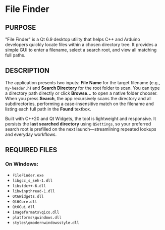 # File Finder

## PURPOSE
"File Finder" is a Qt 6.9 desktop utility that helps C++ and Arduino developers quickly locate files within a chosen directory tree. It provides a simple GUI to enter a filename, select a search root, and view all matching full paths.

## DESCRIPTION
The application presents two inputs: **File Name** for the target filename (e.g., `my-header.h`) and **Search Directory** for the root folder to scan. You can type a directory path directly or click **Browse…** to open a native folder chooser. When you press **Search**, the app recursively scans the directory and all subdirectories, performing a case-insensitive match on the filename and listing each full path in the **Found** textbox.

Built with C++20 and Qt Widgets, the tool is lightweight and responsive. It persists the **last searched directory** using `QSettings`, so your preferred search root is prefilled on the next launch—streamlining repeated lookups and everyday workflows.

## REQUIRED FILES
### On Windows:
* `FileFinder.exe`
* `libgcc_s_seh-1.dll`
* `libstdc++-6.dll`
* `libwinpthread-1.dll`
* `Qt6Widgets.dll`
* `Qt6Core.dll`
* `Qt6Gui.dll`
* `imageformats\qico.dll`
* `platforms\qwindows.dll`
* `styles\qmodernwindowsstyle.dll`

